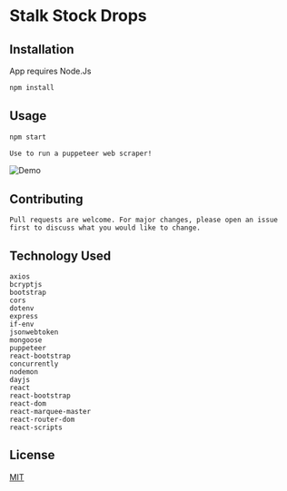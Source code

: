 # Stalk Stock Drops


## Installation

App requires Node.Js

```bash
npm install
```

## Usage

```bash
npm start

Use to run a puppeteer web scraper!
```
![Demo](/assets/frontPage.gif)
## Contributing
~~~
Pull requests are welcome. For major changes, please open an issue first to discuss what you would like to change.
~~~
## Technology Used
~~~
axios
bcryptjs
bootstrap
cors
dotenv
express
if-env
jsonwebtoken
mongoose
puppeteer
react-bootstrap
concurrently
nodemon
dayjs
react
react-bootstrap
react-dom
react-marquee-master
react-router-dom
react-scripts
~~~
## License
[MIT](https://choosealicense.com/licenses/mit/)